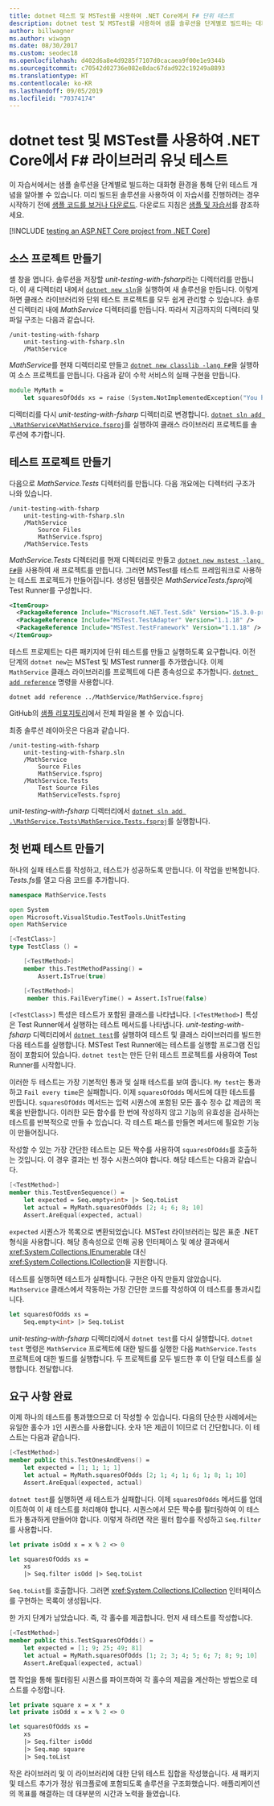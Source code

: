```yaml
---
title: dotnet 테스트 및 MSTest를 사용하여 .NET Core에서 F# 단위 테스트
description: dotnet test 및 MSTest를 사용하여 샘플 솔루션을 단계별로 빌드하는 대화형 환경을 통해 .NET Core의 F#에 대한 단위 테스트 개념을 알아봅니다.
author: billwagner
ms.author: wiwagn
ms.date: 08/30/2017
ms.custom: seodec18
ms.openlocfilehash: d402d6a8e4d9285f7107d0cacaea9f00e1e9344b
ms.sourcegitcommit: c70542d02736e082e8dac67dad922c19249a8893
ms.translationtype: HT
ms.contentlocale: ko-KR
ms.lasthandoff: 09/05/2019
ms.locfileid: "70374174"
---
```

# <a name="unit-testing-f-libraries-in-net-core-using-dotnet-test-and-mstest"></a>dotnet test 및 MSTest를 사용하여 .NET Core에서 F# 라이브러리 유닛 테스트

이 자습서에서는 샘플 솔루션을 단계별로 빌드하는 대화형 환경을 통해 단위 테스트 개념을 알아볼 수 있습니다. 미리 빌드된 솔루션을 사용하여 이 자습서를 진행하려는 경우 시작하기 전에 [샘플 코드를 보거나 다운로드](https://github.com/dotnet/samples/tree/master/core/getting-started/unit-testing-with-fsharp-mstest/). 다운로드 지침은 [샘플 및 자습서](../../samples-and-tutorials/index.md#viewing-and-downloading-samples)를 참조하세요.

[!INCLUDE [testing an ASP.NET Core project from .NET Core](../../../includes/core-testing-note-aspnet.md)]

## <a name="creating-the-source-project"></a>소스 프로젝트 만들기

셸 창을 엽니다. 솔루션을 저장할 *unit-testing-with-fsharp*라는 디렉터리를 만듭니다.
이 새 디렉터리 내에서 [`dotnet new sln`](../tools/dotnet-new.md)을 실행하여 새 솔루션을 만듭니다. 이렇게 하면 클래스 라이브러리와 단위 테스트 프로젝트를 모두 쉽게 관리할 수 있습니다.
솔루션 디렉터리 내에 *MathService* 디렉터리를 만듭니다. 따라서 지금까지의 디렉터리 및 파일 구조는 다음과 같습니다.

```
/unit-testing-with-fsharp
    unit-testing-with-fsharp.sln
    /MathService
```

*MathService*를 현재 디렉터리로 만들고 [`dotnet new classlib -lang F#`](../tools/dotnet-new.md)을 실행하여 소스 프로젝트를 만듭니다.  다음과 같이 수학 서비스의 실패 구현을 만듭니다.

```fsharp
module MyMath =
    let squaresOfOdds xs = raise (System.NotImplementedException("You haven't written a test yet!"))
```

디렉터리를 다시 *unit-testing-with-fsharp* 디렉터리로 변경합니다. [`dotnet sln add .\MathService\MathService.fsproj`](../tools/dotnet-sln.md)를 실행하여 클래스 라이브러리 프로젝트를 솔루션에 추가합니다.

## <a name="creating-the-test-project"></a>테스트 프로젝트 만들기

다음으로 *MathService.Tests* 디렉터리를 만듭니다. 다음 개요에는 디렉터리 구조가 나와 있습니다.

```console
/unit-testing-with-fsharp
    unit-testing-with-fsharp.sln
    /MathService
        Source Files
        MathService.fsproj
    /MathService.Tests
```

*MathService.Tests* 디렉터리를 현재 디렉터리로 만들고 [`dotnet new mstest -lang F#`](../tools/dotnet-new.md)을 사용하여 새 프로젝트를 만듭니다. 그러면 MSTest를 테스트 프레임워크로 사용하는 테스트 프로젝트가 만들어집니다. 생성된 템플릿은 *MathServiceTests.fsproj*에 Test Runner를 구성합니다.

```xml
<ItemGroup>
  <PackageReference Include="Microsoft.NET.Test.Sdk" Version="15.3.0-preview-20170628-02" />
  <PackageReference Include="MSTest.TestAdapter" Version="1.1.18" />
  <PackageReference Include="MSTest.TestFramework" Version="1.1.18" />
</ItemGroup>
```

테스트 프로제트는 다른 패키지에 단위 테스트를 만들고 실행하도록 요구합니다. 이전 단계의 `dotnet new`는 MSTest 및 MSTest runner를 추가했습니다. 이제 `MathService` 클래스 라이브러리를 프로젝트에 다른 종속성으로 추가합니다. [`dotnet add reference`](../tools/dotnet-add-reference.md) 명령을 사용합니다.

```console
dotnet add reference ../MathService/MathService.fsproj
```

GitHub의 [샘플 리포지토리](https://github.com/dotnet/samples/blob/master/core/getting-started/unit-testing-with-fsharp/MathService.Tests/MathService.Tests.fsproj)에서 전체 파일을 볼 수 있습니다.

최종 솔루션 레이아웃은 다음과 같습니다.

```
/unit-testing-with-fsharp
    unit-testing-with-fsharp.sln
    /MathService
        Source Files
        MathService.fsproj
    /MathService.Tests
        Test Source Files
        MathServiceTests.fsproj
```

*unit-testing-with-fsharp* 디렉터리에서 [`dotnet sln add .\MathService.Tests\MathService.Tests.fsproj`](../tools/dotnet-sln.md)를 실행합니다.

## <a name="creating-the-first-test"></a>첫 번째 테스트 만들기

하나의 실패 테스트를 작성하고, 테스트가 성공하도록 만듭니다. 이 작업을 반복합니다. *Tests.fs*를 열고 다음 코드를 추가합니다.

```fsharp
namespace MathService.Tests

open System
open Microsoft.VisualStudio.TestTools.UnitTesting
open MathService

[<TestClass>]
type TestClass () =

    [<TestMethod>]
    member this.TestMethodPassing() =
        Assert.IsTrue(true)

    [<TestMethod>]
     member this.FailEveryTime() = Assert.IsTrue(false)
```

`[<TestClass>]` 특성은 테스트가 포함된 클래스를 나타냅니다. `[<TestMethod>]` 특성은 Test Runner에서 실행하는 테스트 메서드를 나타냅니다. *unit-testing-with-fsharp* 디렉터리에서 [`dotnet test`](../tools/dotnet-test.md)를 실행하여 테스트 및 클래스 라이브러리를 빌드한 다음 테스트를 실행합니다. MSTest Test Runner에는 테스트를 실행할 프로그램 진입점이 포함되어 있습니다. `dotnet test`는 만든 단위 테스트 프로젝트를 사용하여 Test Runner를 시작합니다.

이러한 두 테스트는 가장 기본적인 통과 및 실패 테스트를 보여 줍니다. `My test`는 통과하고 `Fail every time`은 실패합니다. 이제 `squaresOfOdds` 메서드에 대한 테스트를 만듭니다. `squaresOfOdds` 메서드는 입력 시퀀스에 포함된 모든 홀수 정수 값 제곱의 목록을 반환합니다. 이러한 모든 함수를 한 번에 작성하지 않고 기능의 유효성을 검사하는 테스트를 반복적으로 만들 수 있습니다. 각 테스트 패스를 만들면 메서드에 필요한 기능이 만들어집니다.

작성할 수 있는 가장 간단한 테스트는 모든 짝수를 사용하여 `squaresOfOdds`를 호출하는 것입니다. 이 경우 결과는 빈 정수 시퀀스여야 합니다.  해당 테스트는 다음과 같습니다.

```fsharp
[<TestMethod>]
member this.TestEvenSequence() =
    let expected = Seq.empty<int> |> Seq.toList
    let actual = MyMath.squaresOfOdds [2; 4; 6; 8; 10]
    Assert.AreEqual(expected, actual)
```

`expected` 시퀀스가 목록으로 변환되었습니다. MSTest 라이브러리는 많은 표준 .NET 형식을 사용합니다. 해당 종속성으로 인해 공용 인터페이스 및 예상 결과에서 <xref:System.Collections.IEnumerable> 대신 <xref:System.Collections.ICollection>을 지원합니다.

테스트를 실행하면 테스트가 실패합니다. 구현은 아직 만들지 않았습니다. `Mathservice` 클래스에서 작동하는 가장 간단한 코드를 작성하여 이 테스트를 통과시킵니다.

```fsharp
let squaresOfOdds xs =
    Seq.empty<int> |> Seq.toList
```

*unit-testing-with-fsharp* 디렉터리에서 `dotnet test`를 다시 실행합니다. `dotnet test` 명령은 `MathService` 프로젝트에 대한 빌드를 실행한 다음 `MathService.Tests` 프로젝트에 대한 빌드를 실행합니다. 두 프로젝트를 모두 빌드한 후 이 단일 테스트를 실행합니다. 전달합니다.

## <a name="completing-the-requirements"></a>요구 사항 완료

이제 하나의 테스트를 통과했으므로 더 작성할 수 있습니다. 다음의 단순한 사례에서는 유일한 홀수가 `1`인 시퀀스를 사용합니다. 숫자 1은 제곱이 1이므로 더 간단합니다. 이 테스트는 다음과 같습니다.

```fsharp
[<TestMethod>]
member public this.TestOnesAndEvens() =
    let expected = [1; 1; 1; 1]
    let actual = MyMath.squaresOfOdds [2; 1; 4; 1; 6; 1; 8; 1; 10]
    Assert.AreEqual(expected, actual)
```

`dotnet test`를 실행하면 새 테스트가 실패합니다. 이제 `squaresOfOdds` 메서드를 업데이트하여 이 새 테스트를 처리해야 합니다. 시퀀스에서 모든 짝수를 필터링하여 이 테스트가 통과하게 만들어야 합니다. 이렇게 하려면 작은 필터 함수를 작성하고 `Seq.filter`를 사용합니다.

```fsharp
let private isOdd x = x % 2 <> 0

let squaresOfOdds xs =
    xs
    |> Seq.filter isOdd |> Seq.toList
```

`Seq.toList`를 호출합니다. 그러면 <xref:System.Collections.ICollection> 인터페이스를 구현하는 목록이 생성됩니다.

한 가지 단계가 남았습니다. 즉, 각 홀수를 제곱합니다. 먼저 새 테스트를 작성합니다.

```fsharp
[<TestMethod>]
member public this.TestSquaresOfOdds() =
    let expected = [1; 9; 25; 49; 81]
    let actual = MyMath.squaresOfOdds [1; 2; 3; 4; 5; 6; 7; 8; 9; 10]
    Assert.AreEqual(expected, actual)
```

맵 작업을 통해 필터링된 시퀀스를 파이프하여 각 홀수의 제곱을 계산하는 방법으로 테스트를 수정합니다.

```fsharp
let private square x = x * x
let private isOdd x = x % 2 <> 0

let squaresOfOdds xs =
    xs
    |> Seq.filter isOdd
    |> Seq.map square
    |> Seq.toList
```

작은 라이브러리 및 이 라이브러리에 대한 단위 테스트 집합을 작성했습니다. 새 패키지 및 테스트 추가가 정상 워크플로에 포함되도록 솔루션을 구조화했습니다. 애플리케이션의 목표를 해결하는 데 대부분의 시간과 노력을 들였습니다.
